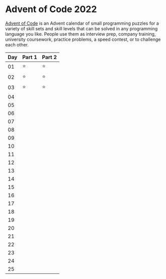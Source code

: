 # Advent of Code 2022

[Advent of Code](https://adventofcode.com/2022/about) is an Advent calendar of small programming puzzles for a variety of skill sets and skill levels that can be solved in any programming language you like. People use them as interview prep, company training, university coursework, practice problems, a speed contest, or to challenge each other.

| Day      | Part 1 | Part 2 | 
| -------- | ------ |--------|
| 01       |⭐      |⭐     |
| 02       |⭐      |⭐     |
| 03       |⭐      |⭐     |
| 04       |       |       |
| 05       |       |       |
| 06       |       |       |
| 07       |       |       |
| 08       |       |       |
| 09       |       |       |
| 10       |       |       |
| 11       |       |       |
| 12       |       |       |
| 13       |       |       |
| 14       |       |       |
| 15       |       |       |
| 16       |       |       |
| 17       |       |       |
| 18       |       |       |
| 19       |       |       |
| 20       |       |       |
| 21       |       |       |
| 22       |       |       |
| 23       |       |       |
| 24       |       |       |
| 25       |       |       |




